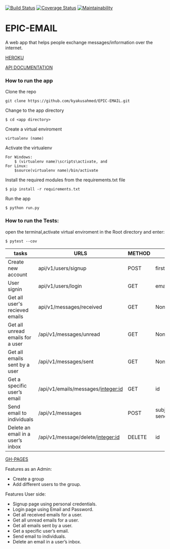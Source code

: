 [![Build Status](https://travis-ci.org/kyakusahmed/EPIC-EMAIL.svg?branch=challenge-2%2Fapi)](https://travis-ci.org/kyakusahmed/EPIC-EMAIL)
[![Coverage Status](https://coveralls.io/repos/github/kyakusahmed/EPIC-EMAIL/badge.svg?branch=challenge-2%2Fapi)](https://coveralls.io/github/kyakusahmed/EPIC-EMAIL?branch=challenge-2%2Fapi)
[![Maintainability](https://api.codeclimate.com/v1/badges/1b5054bcf77673c0fb3f/maintainability)](https://codeclimate.com/github/kyakusahmed/EPIC-EMAIL/maintainability)


# EPIC-EMAIL

 A web app that helps people exchange messages/information over the internet.
 
 [HEROKU](https://epemail.herokuapp.com/)
 
 [API DOCUMENTATION](https://epemail.herokuapp.com/apidocs/#/)

### How to run the app


Clone the repo
```
git clone https://github.com/kyakusahmed/EPIC-EMAIL.git
```
Change to the app directory
```
$ cd <app directory>
```
Create a virtual enviroment
```
virtualenv (name)
```
Activate the virtualenv
```
For Windows:
	$ (virtualenv name)\scripts\activate, and  	
For Linux: 
 	$source(virtualenv name)/bin/activate
```
Install the required modules from the requirements.txt file 
```
$ pip install -r requirements.txt
```
Run the app
```
$ python run.py
```


### How to run the Tests:

 open the terminal,activate virtual enviroment in the Root directory  and enter:
 ```
 $ pytest --cov
```


| tasks               |    URLS                |  METHOD  |         PARAMS                                | 
| ------------------- | -----------------------|----------|-----------------------------------------------|
|Create new account|api/v1/users/signup|POST| firstname,lastname,email,password|
|User signin|api/v1/users/login|GET| email,password|
|Get all user's recieved emails|api/v1/messages/received|GET| None|
|Get all unread emails for a user|/api/v1/messages/unread|GET| None|
|Get all emails sent by a user|/api/v1/messages/sent|GET| None|
|Get a specific user’s email|/api/v1/emails/messages/<integer:id>|GET| id|
|Send email to individuals|/api/v1/messages|POST| subject, message, status, sender_id, receiver_id, read |
|Delete an email in a user’s inbox|/api/v1/message/delete/<integer:id>|DELETE| id|


[GH-PAGES](https://kyakusahmed.github.io/EPIC-EMAIL/UI/signin.html)


Features as an Admin:

-   Create a group
-   Add different users to the group.

Features User side:

-   Signup page using personal credentials.
-   Login page using Email and Password.
-   Get all received emails for a user.
-   Get all unread emails for a user.
-   Get all emails sent by a user.
-   Get a specific user’s email.
-   Send email to individuals.
-   Delete an email in a user’s inbox.



